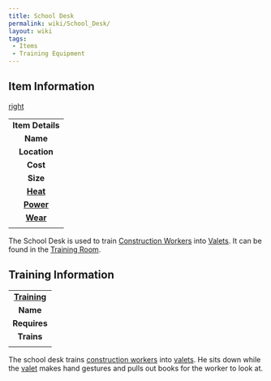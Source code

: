```yaml
---
title: School Desk
permalink: wiki/School_Desk/
layout: wiki
tags:
 - Items
 - Training Equipment
---
```


Item Information
----------------

[right](image:Schooldesk.jpg "wikilink")

|                               |
|:-----------------------------:|
|       **Item Details**        |
|           **Name**            |
|         **Location**          |
|           **Cost**            |
|           **Size**            |
|  **[Heat](/wiki/Heat "wikilink")**  |
| **[Power](/wiki/Power "wikilink")** |
|  **[Wear](/wiki/Wear "wikilink")**  |
|                               |

The School Desk is used to train [Construction
Workers](/wiki/Construction_Worker "wikilink") into
[Valets](/wiki/Valet "wikilink"). It can be found in the [Training
Room](/wiki/Training_Room "wikilink").

Training Information
--------------------

|                                     |
|:-----------------------------------:|
| **[Training](/wiki/Training "wikilink")** |
|              **Name**               |
|            **Requires**             |
|             **Trains**              |
|                                     |

The school desk trains [construction
workers](/wiki/Construction_Worker "wikilink") into
[valets](valet "wikilink"). He sits down while the
[valet](valet "wikilink") makes hand gestures and pulls out books for
the worker to look at.
